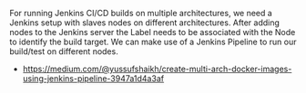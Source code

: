 For running Jenkins CI/CD builds on multiple architectures, we need a Jenkins setup with slaves nodes on different architectures. After adding nodes to the Jenkins server the Label needs to be associated with the Node to identify the build target. We can make use of a Jenkins Pipeline to run our build/test on different nodes.




* https://medium.com/@yussufshaikh/create-multi-arch-docker-images-using-jenkins-pipeline-3947a1d4a3af
